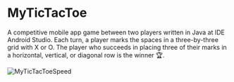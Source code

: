 # MyTicTacToe
A competitive mobile app game between two players written in Java at IDE Android Studio. Each turn, a player marks the spaces in a three-by-three grid with X or O. The player who succeeds in placing three of their marks in a horizontal, vertical, or diagonal row is the winner 🏆.



![MyTicTacToeSpeed](https://user-images.githubusercontent.com/74094456/142388666-94ccaafb-f43f-498f-9667-18496932d71e.gif)
